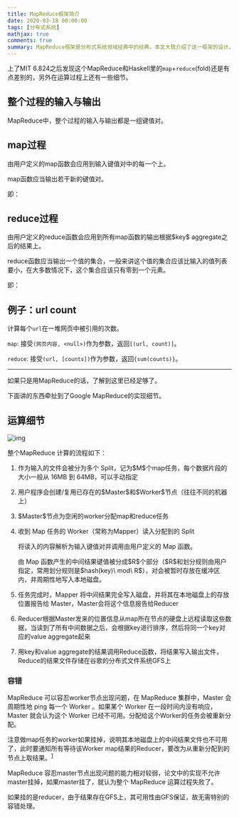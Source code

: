 ```yaml
---
title: MapReduce框架简介
date: 2020-03-18 00:00:00
tags: [分布式系统]
mathjax: true
comments: true
summary: MapReduce框架是分布式系统领域经典中的经典，本文大致介绍了这一框架的设计。
---
```

<p>上了MIT 6.824之后发现这个MapReduce和Haskell里的<code>map</code>+<code>reduce</code>(fold)还是有点差别的，另外在运算过程上还有一些细节。</p>
    <h2 id="整个过程的输入与输出"><a class="headerlink" href="#整个过程的输入与输出" title="整个过程的输入与输出"></a>整个过程的输入与输出</h2><p>MapReduce中，整个过程的输入与输出都是一组键值对。</p>
<h2 id="map过程"><a class="headerlink" href="#map过程" title="map过程"></a>map过程</h2><p>由用户定义的map函数会应用到输入键值对中的每一个上。</p>
<p>map函数应当输出若干新的键值对。</p>
<p>即：</p>
<script type="math/tex; mode=display">
map\ (key, value) \rightarrow [(key',value')]</script><h2 id="reduce过程"><a class="headerlink" href="#reduce过程" title="reduce过程"></a>reduce过程</h2><p>由用户定义的reduce函数会应用到所有map函数的输出根据$key$ aggregate之后的结果上。</p>
<p>reduce函数应当输出一个值的集合，一般来讲这个值的集合应该比输入的值列表要小，在大多数情况下，这个集合应该只有零到一个元素。</p>
<p>即：</p>
<script type="math/tex; mode=display">
reduce (key, [value]) \rightarrow [value']</script><h2 id="例子：url-count"><a class="headerlink" href="#例子：url-count" title="例子：url count"></a>例子：url count</h2><p>计算每个<code>url</code>在一堆网页中被引用的次数。</p>
<p><code>map</code>: 接受<code>(网页内容, &lt;null&gt;)</code>作为参数，返回<code>[(url, count)]</code>。</p>
<p><code>reduce</code>: 接受<code>(url, [counts])</code>作为参数，返回<code>{sum(counts)}</code>。</p>
<hr/>
<p>如果只是用MapReduce的话，了解到这里已经足够了。</p>
<p>下面讲的东西牵扯到了Google MapReduce的实现细节。</p>
<h2 id="运算细节"><a class="headerlink" href="#运算细节" title="运算细节"></a>运算细节</h2><p><img alt="img" src="https://pic4.zhimg.com/80/v2-add6b28c0c1632fe764271b8ad7b14fb_1440w.jpg"/></p>
<p>整个MapReduce 计算的流程如下：</p>
<ol>
<li><p>作为输入的文件会被分为多个 Split，记为$M$个map任务，每个数据片段的大小一般从 16MB 到 64MB，可以手动指定</p>
</li>
<li><p>用户程序会创建/复用已存在的$Master$和$Worker$节点（往往不同的机器上）</p>
</li>
<li><p>$Master$节点为空闲的worker分配map和reduce任务</p>
</li>
<li><p>收到 Map 任务的 Worker（常称为Mapper）读入分配到的 Split</p>
<p>将读入的内容解析为输入键值对并调用由用户定义的 Map 函数。</p>
<p>由 Map 函数产生的中间结果键值被分成$R$个部分（$R$和划分规则由用户指定，常用划分规则是$hash(key)\ mod\ R$），对会被暂时存放在缓冲区内，并周期性地写入本地磁盘。</p>
</li>
<li><p>任务完成时，Mapper 将中间结果完全写入磁盘，并将其在本地磁盘上的存放位置报告给 Master，Master会将这个信息报告给Reducer</p>
</li>
<li><p>Reducer根据Master发来的位置信息从map所在节点的硬盘上远程读取这些数据，当读到了所有中间数据之后，会根据key进行排序，然后将同一个key对应的value aggregate起来</p>
</li>
<li><p>用key和value aggregate的结果调用Reduce函数，将结果写入输出文件，Reduce的结果文件存储在谷歌的分布式文件系统GFS上</p>
</li>
</ol>
<h3 id="容错"><a class="headerlink" href="#容错" title="容错"></a>容错</h3><p>MapReduce 可以容忍worker节点出现问题，在 MapReduce 集群中，Master 会周期性地 ping 每一个 Worker 。如果某个 Worker 在一段时间内没有响应，Master 就会认为这个 Worker 已经不可用。分配给这个Worker的任务会被重新分配。</p>
<p>注意做map任务的worker如果挂掉，说明其本地磁盘上的中间结果文件也不可用了，此时要通知所有等待该Worker map结果的Reducer，要改为从重新分配到的节点上取结果。<sup><a href="#fn_1" id="reffn_1">1</a></sup></p>
<p>MapReduce 容忍master节点出现问题的能力相对较弱，论文中的实现不允许master挂掉，如果master挂了，就认为整个 MapReduce 运算过程失败了。</p>
<p>如果挂的是reducer，由于结果存在GFS上，其可用性由GFS保证，故无需特别的容错处理。</p>

